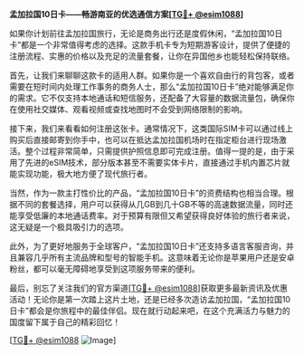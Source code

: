 **孟加拉国10日卡——畅游南亚的优选通信方案[[TG💪+ @esim1088](https://t.me/s/esim1088)]**

如果你计划前往孟加拉国旅行，无论是商务出行还是度假休闲，“孟加拉国10日卡”都是一个非常值得考虑的选择。这款手机卡专为短期游客设计，提供了便捷的注册流程、实惠的价格以及充足的流量套餐，让你在异国他乡也能轻松保持联络。

首先，让我们来聊聊这款卡的适用人群。如果你是一个喜欢自由行的背包客，或者需要在短时间内处理工作事务的商务人士，那么“孟加拉国10日卡”绝对能够满足你的需求。它不仅支持本地通话和短信服务，还配备了大容量的数据流量包，确保你在使用社交媒体、观看视频或查找地图时不会受到网络限制的影响。

接下来，我们来看看如何注册这张卡。通常情况下，这类国际SIM卡可以通过线上购买后直接邮寄到你手中，也可以在抵达孟加拉国机场时在指定柜台进行现场激活。整个过程非常简单，只需提供护照信息即可完成注册。值得一提的是，由于采用了先进的eSIM技术，部分版本甚至不需要实体卡片，直接通过手机内置芯片就能实现功能，极大地方便了现代旅行者。

当然，作为一款主打性价比的产品，“孟加拉国10日卡”的资费结构也相当合理。根据不同的套餐选择，用户可以获得从几GB到几十GB不等的高速数据流量，同时还能享受低廉的本地通话费率。对于预算有限但又希望获得良好体验的旅行者来说，这无疑是一个极具吸引力的选项。

此外，为了更好地服务于全球客户，“孟加拉国10日卡”还支持多语言客服咨询，并且兼容几乎所有主流品牌和型号的智能手机。这意味着无论你是苹果用户还是安卓粉丝，都可以毫无障碍地享受到这项服务带来的便利。

最后，别忘了关注我们的官方渠道[[TG💪+ @esim1088](https://t.me/s/esim1088)]获取更多最新资讯及优惠活动！无论你是第一次踏上这片土地，还是已经多次造访孟加拉国，“孟加拉国10日卡”都会是你旅程中的最佳伴侣。现在就行动起来吧，在这个充满活力与魅力的国度留下属于自己的精彩回忆！

[[TG💪+ @esim1088](https://t.me/s/esim1088) ![Image](https://i.postimg.cc/4NQfJmqS/Snipaste-2025-05-13-00-14-12.png)]